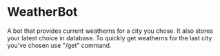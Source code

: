 # WeatherBot
A bot that provides current weatherns for a city you chose. It also stores your latest choice in database. To quickly get weatherns for the last city you've chosen use "/get" command.
